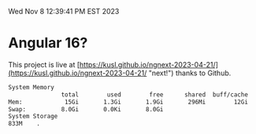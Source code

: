Wed Nov  8 12:39:41 PM EST 2023

# Angular 16?


This project is live at [https://kusl.github.io/ngnext-2023-04-21/](https://kusl.github.io/ngnext-2023-04-21/ "next!") thanks to Github.

```bash
System Memory
               total        used        free      shared  buff/cache   available
Mem:            15Gi       1.3Gi       1.9Gi       296Mi        12Gi        13Gi
Swap:          8.0Gi       0.0Ki       8.0Gi
System Storage
833M	.
